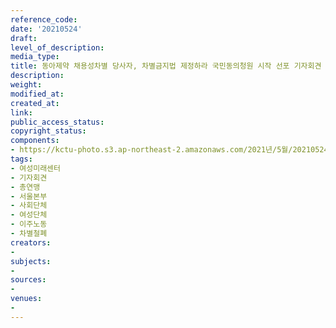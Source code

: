 ```yaml
---
reference_code: 
date: '20210524'
draft: 
level_of_description: 
media_type: 
title: 동아제약 채용성차별 당사자, 차별금지법 제정하라 국민동의청원 시작 선포 기자회견
description: 
weight: 
modified_at: 
created_at: 
link: 
public_access_status: 
copyright_status: 
components:
- https://kctu-photo.s3.ap-northeast-2.amazonaws.com/2021년/5월/20210524-동아제약+채용성차별+당사자,+차별금지법+제정하라+국민동의청원+시작+선포+기자회견_여성미래센터_기자회견_총연맹_서울본부_사회단체_여성단체_이주노동_차별철폐/_5D40765.jpg
tags:
- 여성미래센터
- 기자회견
- 총연맹
- 서울본부
- 사회단체
- 여성단체
- 이주노동
- 차별철폐
creators:
- 
subjects:
- 
sources:
- 
venues:
- 
---
```

